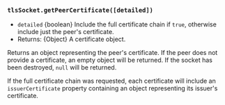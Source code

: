 ### `tlsSocket.getPeerCertificate([detailed])`

<!-- YAML
added: v0.11.4
-->

* `detailed` {boolean} Include the full certificate chain if `true`, otherwise
  include just the peer's certificate.
* Returns: {Object} A certificate object.

Returns an object representing the peer's certificate. If the peer does not
provide a certificate, an empty object will be returned. If the socket has been
destroyed, `null` will be returned.

If the full certificate chain was requested, each certificate will include an
`issuerCertificate` property containing an object representing its issuer's
certificate.
